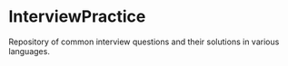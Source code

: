 # InterviewPractice
Repository of common interview questions and their solutions in various languages.
